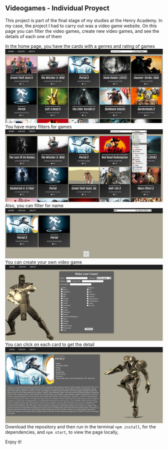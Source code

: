 ## Videogames - Individual Proyect

This project is part of the final stage of my studies at the Henry Academy. In my case, the project I had to carry out was a video game website. On this page you can filter the video games, create new video games, and see the details of each one of them

In the home page, you have the cards with a genres and rating of games
![Home](https://github.com/EduHz/PI-Videogames-main/blob/main/readme%20images/1.png?raw=true)
You have many filters for games
![SearchBar](https://github.com/EduHz/PI-Videogames-main/blob/main/readme%20images/3.png?raw=true)
Also, you can filter for name
![Filter](https://github.com/EduHz/PI-Videogames-main/blob/main/readme%20images/2.png?raw=true)
You can create your own video game
![Create](https://github.com/EduHz/PI-Videogames-main/blob/main/readme%20images/4.png?raw=true)
You can click on each card to get the detail
![Create](https://github.com/EduHz/PI-Videogames-main/blob/main/readme%20images/5.png?raw=true)
Download the repository and then run in the terminal `npm install`, for the dependencies, and `npm start`, to view the page locally,

Enjoy it!
